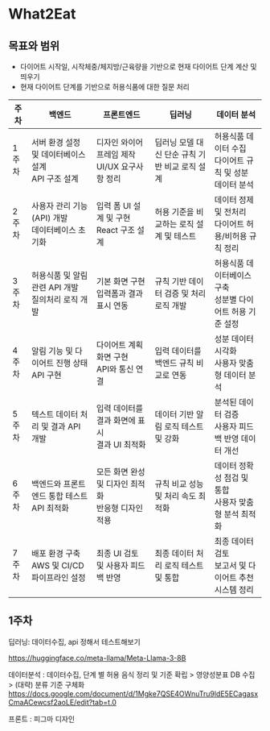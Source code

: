 # What2Eat

## 목표와 범위

- 다이어트 시작일, 시작체중/체지방/근육량을 기반으로 현재 다이어트 단계 계산 및 띄우기
- 현재 다이어트 단계를 기반으로 허용식품에 대한 질문 처리

| 주차 | 백엔드                                              | 프론트엔드                                           | 딥러닝                                           | 데이터 분석                                          |
|------|-----------------------------------------------------|----------------------------------------------------|------------------------------------------------|----------------------------------------------------|
| 1주차 | 서버 환경 설정 및 데이터베이스 설계<br>API 구조 설계 | 디자인 와이어프레임 제작<br>UI/UX 요구사항 정리    | 딥러닝 모델 대신 단순 규칙 기반 비교 로직 설계 | 허용식품 데이터 수집<br>다이어트 규칙 및 성분 데이터 분석 |
| 2주차 | 사용자 관리 기능(API) 개발<br>데이터베이스 초기화  | 입력 폼 UI 설계 및 구현<br>React 구조 설계          | 허용 기준을 비교하는 로직 설계 및 테스트       | 데이터 정제 및 전처리<br>다이어트 허용/비허용 규칙 정리 |
| 3주차 | 허용식품 및 알림 관련 API 개발<br>질의처리 로직 개발 | 기본 화면 구현<br>입력폼과 결과 표시 연동          | 규칙 기반 데이터 검증 및 처리 로직 개발       | 허용식품 데이터베이스 구축<br>성분별 다이어트 허용 기준 설정 |
| 4주차 | 알림 기능 및 다이어트 진행 상태 API 구현           | 다이어트 계획 화면 구현<br>API와 통신 연결         | 입력 데이터를 백엔드 규칙 비교로 연동          | 성분 데이터 시각화<br>사용자 맞춤형 데이터 분석    |
| 5주차 | 텍스트 데이터 처리 및 결과 API 개발               | 입력 데이터를 결과 화면에 표시<br>결과 UI 최적화   | 데이터 기반 알림 로직 테스트 및 강화          | 분석된 데이터 검증<br>사용자 피드백 반영 데이터 개선 |
| 6주차 | 백엔드와 프론트엔드 통합 테스트<br>API 최적화      | 모든 화면 완성 및 디자인 최적화<br>반응형 디자인 적용 | 규칙 비교 성능 및 처리 속도 최적화            | 데이터 정확성 점검 및 통합<br>사용자 맞춤형 분석 최적화 |
| 7주차 | 배포 환경 구축<br>AWS 및 CI/CD 파이프라인 설정     | 최종 UI 검토 및 사용자 피드백 반영                 | 최종 데이터 처리 로직 테스트 및 통합          | 최종 데이터 검토<br>보고서 및 다이어트 추천 시스템 정리 |



## 1주차


딥러닝: 데이터수집, api 정해서 테스트해보기

https://huggingface.co/meta-llama/Meta-Llama-3-8B

데이터분석 : 데이터수집, 단계 별 허용 음식 정리 및 기준 확립 > 영양성분표 DB 수집 > (대략) 분류 기준 구체화
https://docs.google.com/document/d/1Mgke7QSE4OWnuTru9ldE5ECagasxCmaACewcsf2aoLE/edit?tab=t.0

프론트 : 피그마 디자인

